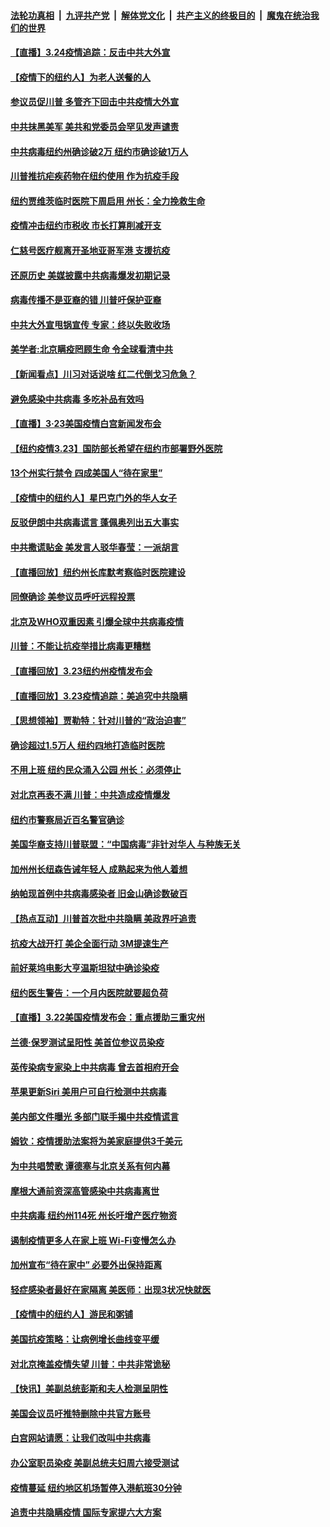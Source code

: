 ####  [法轮功真相](../../../../basic/blob/master/README.md?t=03242130) &nbsp;|&nbsp; [九评共产党](../../../../9ping.md/blob/master/README.md?t=03242130) &nbsp;|&nbsp; [解体党文化](../../../../jtdwh.md/blob/master/README.md?t=03242130)  &nbsp;|&nbsp; [共产主义的终极目的](../../../../gczydzjmd.md/blob/master/README.md?t=03242130) &nbsp;|&nbsp; [魔鬼在统治我们的世界](../../../../mgztzwmdsj.md/blob/master/README.md?t=03242130) 

#### [【直播】3.24疫情追踪：反击中共大外宣](../pages/nsc412/n11970043.md?t=03242130) 

#### [【疫情下的纽约人】为老人送餐的人](../pages/nsc412/n11968825.md?t=03242130) 

#### [参议员促川普 多管齐下回击中共疫情大外宣](../pages/nsc412/n11968542.md?t=03242130) 

#### [中共抹黑美军 美共和党委员会罕见发声谴责](../pages/nsc412/n11967918.md?t=03242130) 

#### [中共病毒纽约州确诊破2万 纽约市确诊破1万人](../pages/nsc412/n11968660.md?t=03242130) 

#### [川普推抗疟疾药物在纽约使用  作为抗疫手段](../pages/nsc412/n11968657.md?t=03242130) 

#### [纽约贾维茨临时医院下周启用  州长：全力挽救生命](../pages/nsc412/n11968774.md?t=03242130) 

#### [疫情冲击纽约市税收 市长打算削减开支](../pages/nsc412/n11968771.md?t=03242130) 

#### [仁慈号医疗舰离开圣地亚哥军港 支援抗疫](../pages/nsc412/n11968732.md?t=03242130) 

#### [还原历史 美媒披露中共病毒爆发初期记录](../pages/nsc412/n11968096.md?t=03242130) 

#### [病毒传播不是亚裔的错 川普吁保护亚裔](../pages/nsc412/n11968318.md?t=03242130) 

#### [中共大外宣甩锅宣传 专家：终以失败收场](../pages/nsc412/n11968278.md?t=03242130) 

#### [美学者:北京瞒疫罔顾生命 令全球看清中共](../pages/nsc412/n11962164.md?t=03242130) 

#### [【新闻看点】川习对话说啥 红二代倒戈习危急？](../pages/nsc412/n11967780.md?t=03242130) 

#### [避免感染中共病毒 多吃补品有效吗](../pages/nsc412/n11967997.md?t=03242130) 

#### [【直播】3·23美国疫情白宫新闻发布会](../pages/nsc412/n11968137.md?t=03242130) 

#### [【纽约疫情3.23】国防部长希望在纽约市部署野外医院](../pages/nsc412/n11967442.md?t=03242130) 

#### [13个州实行禁令 四成美国人“待在家里”](../pages/nsc412/n11968012.md?t=03242130) 

#### [【疫情中的纽约人】星巴克门外的华人女子](../pages/nsc412/n11965831.md?t=03242130) 

#### [反驳伊朗中共病毒谎言 蓬佩奥列出五大事实](../pages/nsc412/n11967620.md?t=03242130) 

#### [中共撒谎贴金 美发言人驳华春莹：一派胡言](../pages/nsc412/n11967370.md?t=03242130) 

#### [【直播回放】纽约州长库默考察临时医院建设](../pages/nsc412/n11967686.md?t=03242130) 

#### [同僚确诊 美参议员呼吁远程投票](../pages/nsc412/n11967028.md?t=03242130) 

#### [北京及WHO双重因素 引爆全球中共病毒疫情](../pages/nsc412/n11967268.md?t=03242130) 

#### [川普：不能让抗疫举措比病毒更糟糕](../pages/nsc412/n11967123.md?t=03242130) 

#### [【直播回放】3.23纽约州疫情发布会](../pages/nsc412/n11967279.md?t=03242130) 

#### [【直播回放】3.23疫情追踪：美追究中共隐瞒](../pages/nsc412/n11966626.md?t=03242130) 

#### [【思想领袖】贾勒特：针对川普的“政治迫害”](../pages/nsc412/n11802942.md?t=03242130) 

#### [确诊超过1.5万人 纽约四地打造临时医院](../pages/nsc412/n11965415.md?t=03242130) 

#### [不用上班  纽约民众涌入公园  州长：必须停止](../pages/nsc412/n11965430.md?t=03242130) 

#### [对北京再表不满 川普：中共造成疫情爆发](../pages/nsc412/n11964914.md?t=03242130) 

#### [纽约市警察局近百名警官确诊](../pages/nsc412/n11965418.md?t=03242130) 

#### [美国华裔支持川普联盟：“中国病毒”非针对华人  与种族无关](../pages/nsc412/n11965413.md?t=03242130) 

#### [加州州长纽森告诫年轻人   成熟起来为他人着想](../pages/nsc412/n11965657.md?t=03242130) 

#### [纳帕现首例中共病毒感染者      旧金山确诊数破百](../pages/nsc412/n11965612.md?t=03242130) 

#### [【热点互动】川普首次批中共隐瞒 美政界吁追责](../pages/nsc412/n11964600.md?t=03242130) 

#### [抗疫大战开打 美企全面行动 3M提速生产](../pages/nsc412/n11964831.md?t=03242130) 

#### [前好莱坞电影大亨温斯坦狱中确诊染疫](../pages/nsc412/n11964772.md?t=03242130) 

#### [纽约医生警告：一个月内医院就要超负荷](../pages/nsc412/n11964249.md?t=03242130) 

#### [【直播】3.22美国疫情发布会：重点援助三重灾州](../pages/nsc412/n11963457.md?t=03242130) 

#### [兰德·保罗测试呈阳性 美首位参议员染疫](../pages/nsc412/n11964227.md?t=03242130) 

#### [英传染病专家染上中共病毒 曾去首相府开会](../pages/nsc412/n11963910.md?t=03242130) 

#### [苹果更新Siri 美用户可自行检测中共病毒](../pages/nsc412/n11963860.md?t=03242130) 

#### [美内部文件曝光 多部门联手揭中共疫情谎言](../pages/nsc412/n11963785.md?t=03242130) 

#### [姆钦：疫情援助法案将为美家庭提供3千美元](../pages/nsc412/n11963839.md?t=03242130) 

#### [为中共唱赞歌 谭德塞与北京关系有何内幕](../pages/nsc412/n11963608.md?t=03242130) 

#### [摩根大通前资深高管感染中共病毒离世](../pages/nsc412/n11963298.md?t=03242130) 

#### [中共病毒 纽约州114死 州长吁增产医疗物资](../pages/nsc412/n11964109.md?t=03242130) 

#### [遏制疫情更多人在家上班 Wi-Fi变慢怎么办](../pages/nsc412/n11961745.md?t=03242130) 

#### [加州宣布“待在家中” 必要外出保持距离](../pages/nsc412/n11962879.md?t=03242130) 

#### [轻症感染者最好在家隔离  美医师：出现3状况快就医](../pages/nsc412/n11962469.md?t=03242130) 

#### [【疫情中的纽约人】游民和粥铺](../pages/nsc412/n11962517.md?t=03242130) 

#### [美国抗疫策略：让病例增长曲线变平缓](../pages/nsc412/n11962359.md?t=03242130) 

#### [对北京掩盖疫情失望 川普：中共非常诡秘](../pages/nsc412/n11962341.md?t=03242130) 

#### [【快讯】美副总统彭斯和夫人检测呈阴性](../pages/nsc412/n11962397.md?t=03242130) 

#### [美国会议员吁推特删除中共官方账号](../pages/nsc412/n11962132.md?t=03242130) 

#### [白宫网站请愿：让我们改叫中共病毒](../pages/nsc412/n11961635.md?t=03242130) 

#### [办公室职员染疫 美副总统夫妇周六接受测试](../pages/nsc412/n11961804.md?t=03242130) 

#### [疫情蔓延 纽约地区机场暂停入港航班30分钟](../pages/nsc412/n11961784.md?t=03242130) 

#### [追责中共隐瞒疫情 国际专家提六大方案](../pages/nsc412/n11961699.md?t=03242130) 

